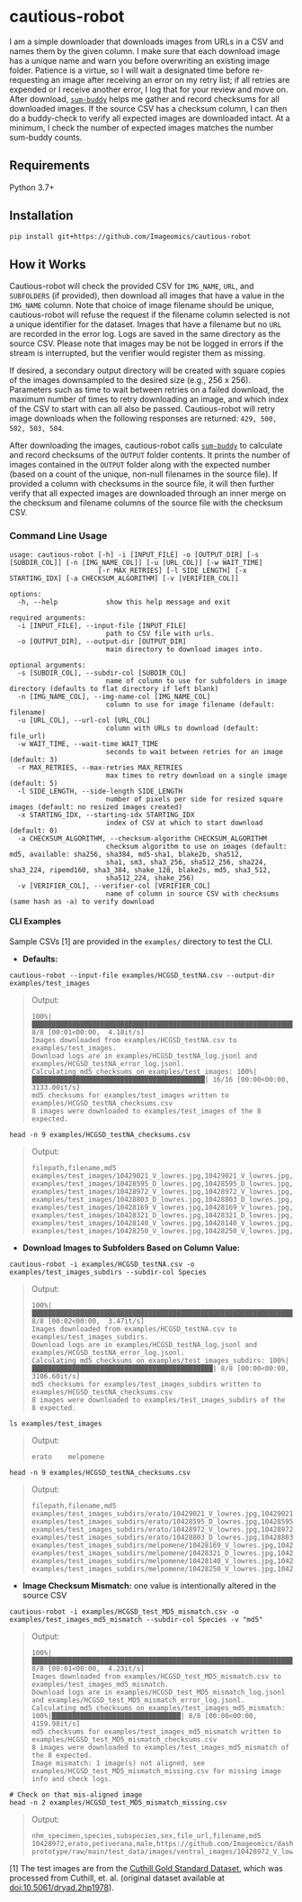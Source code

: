 # cautious-robot

I am a simple downloader that downloads images from URLs in a CSV and names them by the given column. I make sure that each download image has a unique name and warn you before overwriting an existing image folder. Patience is a virtue, so I will wait a designated time before re-requesting an image after receiving an error on my retry list; if all retries are expended or I receive another error, I log that for your review and move on. After download, [`sum-buddy`](https://github.com/Imageomics/sum-buddy) helps me gather and record checksums for all downloaded images. If the source CSV has a checksum column, I can then do a buddy-check to verify all expected images are downloaded intact. At a minimum, I check the number of expected images matches the number sum-buddy counts.

## Requirements
Python 3.7+

## Installation
```bash
pip install git+https://github.com/Imageomics/cautious-robot
```

## How it Works

Cautious-robot will check the provided CSV for `IMG_NAME`, `URL`, and `SUBFOLDERS` (if provided), then download all images that have a value in the `IMG_NAME` column. Note that choice of image filename should be unique, cautious-robot will refuse the request if the filename column selected is not a unique identifier for the dataset. Images that have a filename but no `URL` are recorded in the error log. Logs are saved in the same directory as the source CSV. Please note that images may be not be logged in errors if the stream is interrupted, but the verifier would register them as missing.

If desired, a secondary output directory will be created with square copies of the images downsampled to the desired size (e.g., 256 x 256). Parameters such as time to wait between retries on a failed download, the maximum number of times to retry downloading an image, and which index of the CSV to start with can all also be passed. Cautious-robot will retry image downloads when the following responses are returned: `429, 500, 502, 503, 504`.

After downloading the images, cautious-robot calls [`sum-buddy`](https://github.com/Imageomics/sum-buddy) to calculate and record checksums of the `OUTPUT` folder contents. It prints the number of images contained in the `OUTPUT` folder along with the expected number (based on a count of the unique, non-null filenames in the source file). If provided a column with checksums in the source file, it will then further verify that all expected images are downloaded through an inner merge on the checksum and filename columns of the source file with the checksum CSV.

### Command Line Usage
```
usage: cautious-robot [-h] -i [INPUT_FILE] -o [OUTPUT_DIR] [-s [SUBDIR_COL]] [-n [IMG_NAME_COL]] [-u [URL_COL]] [-w WAIT_TIME]
                      [-r MAX_RETRIES] [-l SIDE_LENGTH] [-x STARTING_IDX] [-a CHECKSUM_ALGORITHM] [-v [VERIFIER_COL]]

options:
  -h, --help            show this help message and exit

required arguments:
  -i [INPUT_FILE], --input-file [INPUT_FILE]
                        path to CSV file with urls.
  -o [OUTPUT_DIR], --output-dir [OUTPUT_DIR]
                        main directory to download images into.

optional arguments:
  -s [SUBDIR_COL], --subdir-col [SUBDIR_COL]
                        name of column to use for subfolders in image directory (defaults to flat directory if left blank)
  -n [IMG_NAME_COL], --img-name-col [IMG_NAME_COL]
                        column to use for image filename (default: filename)
  -u [URL_COL], --url-col [URL_COL]
                        column with URLs to download (default: file_url)
  -w WAIT_TIME, --wait-time WAIT_TIME
                        seconds to wait between retries for an image (default: 3)
  -r MAX_RETRIES, --max-retries MAX_RETRIES
                        max times to retry download on a single image (default: 5)
  -l SIDE_LENGTH, --side-length SIDE_LENGTH
                        number of pixels per side for resized square images (default: no resized images created)
  -x STARTING_IDX, --starting-idx STARTING_IDX
                        index of CSV at which to start download (default: 0)
  -a CHECKSUM_ALGORITHM, --checksum-algorithm CHECKSUM_ALGORITHM
                        checksum algorithm to use on images (default: md5, available: sha256, sha384, md5-sha1, blake2b, sha512,
                        sha1, sm3, sha3_256, sha512_256, sha224, sha3_224, ripemd160, sha3_384, shake_128, blake2s, md5, sha3_512,
                        sha512_224, shake_256)
  -v [VERIFIER_COL], --verifier-col [VERIFIER_COL]
                        name of column in source CSV with checksums (same hash as -a) to verify download
```

#### CLI Examples

Sample CSVs [1] are provided in the `examples/` directory to test the CLI.

- **Defaults:**
```
cautious-robot --input-file examples/HCGSD_testNA.csv --output-dir examples/test_images
```
 > Output:
 > ```console
 > 100%|██████████████████████████████████████████████████████████████████| 8/8 [00:01<00:00,  4.18it/s]
 > Images downloaded from examples/HCGSD_testNA.csv to examples/test_images.
 > Download logs are in examples/HCGSD_testNA_log.jsonl and examples/HCGSD_testNA_error_log.jsonl.
 > Calculating md5 checksums on examples/test_images: 100%|███████████████████████████████████████████| 16/16 [00:00<00:00, 3133.00it/s]
 > md5 checksums for examples/test_images written to examples/HCGSD_testNA_checksums.csv
 > 8 images were downloaded to examples/test_images of the 8 expected.
 > ```
```
head -n 9 examples/HCGSD_testNA_checksums.csv
```
 > Output:
 > ```console
 > filepath,filename,md5
 > examples/test_images/10429021_V_lowres.jpg,10429021_V_lowres.jpg,c6aeb9d2f6db412ff5be0eb0b5435b83
 > examples/test_images/10428595_D_lowres.jpg,10428595_D_lowres.jpg,55882a0f3fdf8a68579c07254395653b
 > examples/test_images/10428972_V_lowres.jpg,10428972_V_lowres.jpg,0047e7454ce444f67fee1c90cc3ba9cb
 > examples/test_images/10428803_D_lowres.jpg,10428803_D_lowres.jpg,d8bfb73f2d3556390de04aa98822b815
 > examples/test_images/10428169_V_lowres.jpg,10428169_V_lowres.jpg,042c9dc294d589ce3f140f14ddab0166
 > examples/test_images/10428321_D_lowres.jpg,10428321_D_lowres.jpg,fbeeed30274e424831b06360b587ceb3
 > examples/test_images/10428140_V_lowres.jpg,10428140_V_lowres.jpg,c11538f2de5a5e2d6013fc800848d43a
 > examples/test_images/10428250_V_lowres.jpg,10428250_V_lowres.jpg,14ac99b1a9913a9d420f21b94d6136d6
 > ```

- **Download Images to Subfolders Based on Column Value:**
```
cautious-robot -i examples/HCGSD_testNA.csv -o examples/test_images_subdirs --subdir-col Species
```
 > Output:
 > ```console
 > 100%|██████████████████████████████████████████████████████████████████████████████████████████████████| 8/8 [00:02<00:00,  3.47it/s]
 > Images downloaded from examples/HCGSD_testNA.csv to examples/test_images_subdirs.
 > Download logs are in examples/HCGSD_testNA_log.jsonl and examples/HCGSD_testNA_error_log.jsonl.
 > Calculating md5 checksums on examples/test_images_subdirs: 100%|█████████████████████████████████████████████| 8/8 [00:00<00:00, 3106.60it/s]
 > md5 checksums for examples/test_images_subdirs written to examples/HCGSD_testNA_checksums.csv
 > 8 images were downloaded to examples/test_images_subdirs of the 8 expected.
 > ```
```
ls examples/test_images
```
 > Output:
 > ```console
 > erato	melpomene
 > ```

```
head -n 9 examples/HCGSD_testNA_checksums.csv
```
 > Output:
 > ```console
 > filepath,filename,md5
 > examples/test_images_subdirs/erato/10429021_V_lowres.jpg,10429021_V_lowres.jpg,c6aeb9d2f6db412ff5be0eb0b5435b83
 > examples/test_images_subdirs/erato/10428595_D_lowres.jpg,10428595_D_lowres.jpg,55882a0f3fdf8a68579c07254395653b
 > examples/test_images_subdirs/erato/10428972_V_lowres.jpg,10428972_V_lowres.jpg,0047e7454ce444f67fee1c90cc3ba9cb
 > examples/test_images_subdirs/erato/10428803_D_lowres.jpg,10428803_D_lowres.jpg,d8bfb73f2d3556390de04aa98822b815
 > examples/test_images_subdirs/melpomene/10428169_V_lowres.jpg,10428169_V_lowres.jpg,042c9dc294d589ce3f140f14ddab0166
 > examples/test_images_subdirs/melpomene/10428321_D_lowres.jpg,10428321_D_lowres.jpg,fbeeed30274e424831b06360b587ceb3
 > examples/test_images_subdirs/melpomene/10428140_V_lowres.jpg,10428140_V_lowres.jpg,c11538f2de5a5e2d6013fc800848d43a
 > examples/test_images_subdirs/melpomene/10428250_V_lowres.jpg,10428250_V_lowres.jpg,14ac99b1a9913a9d420f21b94d6136d6
 > ```

- **Image Checksum Mismatch:** one value is intentionally altered in the source CSV
```
cautious-robot -i examples/HCGSD_test_MD5_mismatch.csv -o examples/test_images_md5_mismatch --subdir-col Species -v "md5"
```
 > Output:
 > ```console
 > 100%|██████████████████████████████████████████████████████████████████████████████████████████████████| 8/8 [00:01<00:00,  4.23it/s]
 > Images downloaded from examples/HCGSD_test_MD5_mismatch.csv to examples/test_images_md5_mismatch.
 > Download logs are in examples/HCGSD_test_MD5_mismatch_log.jsonl and examples/HCGSD_test_MD5_mismatch_error_log.jsonl.
 > Calculating md5 checksums on examples/test_images_md5_mismatch: 100%|████████████████████████████████| 8/8 [00:00<00:00, 4159.98it/s]
 > md5 checksums for examples/test_images_md5_mismatch written to examples/HCGSD_test_MD5_mismatch_checksums.csv
 > 8 images were downloaded to examples/test_images_md5_mismatch of the 8 expected.
 > Image mismatch: 1 image(s) not aligned, see examples/HCGSD_test_MD5_mismatch_missing.csv for missing image info and check logs.
 > ```
```
# Check on that mis-aligned image
head -n 2 examples/HCGSD_test_MD5_mismatch_missing.csv
```
 > Output:
 > ```console
 > nhm_specimen,species,subspecies,sex,file_url,filename,md5
 > 10428972,erato,petiverana,male,https://github.com/Imageomics/dashboard-prototype/raw/main/test_data/images/ventral_images/10428972_V_lowres.png,10428972_V_lowres.jpg,mismatch
 > ```

[1] The test images are from the [Cuthill Gold Standard Dataset](https://huggingface.co/datasets/imageomics/Curated_GoldStandard_Hoyal_Cuthill), which was processed from Cuthill, et. al. (original dataset available at [doi:10.5061/dryad.2hp1978](https://doi.org/10.5061/dryad.2hp1978)).

